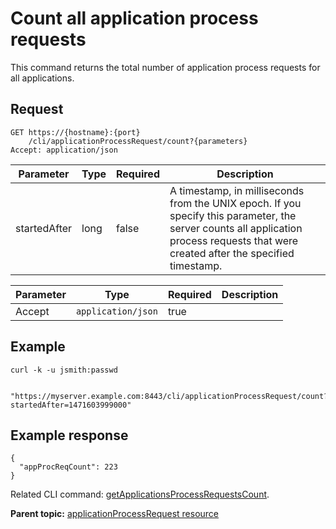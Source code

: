# Count all application process requests

This command returns the total number of application process requests for all applications.

## Request

```
GET https://{hostname}:{port}
    /cli/applicationProcessRequest/count?{parameters}
Accept: application/json

```

|Parameter|Type|Required|Description|
|---------|----|--------|-----------|
|startedAfter|long|false|A timestamp, in milliseconds from the UNIX epoch. If you specify this parameter, the server counts all application process requests that were created after the specified timestamp.|

|Parameter|Type|Required|Description|
|---------|----|--------|-----------|
|Accept|`application/json`|true| |

## Example

```
curl -k -u jsmith:passwd 
   
  "https://myserver.example.com:8443/cli/applicationProcessRequest/count?startedAfter=1471603999000" 

```

## Example response

```
{
  "appProcReqCount": 223
}
```

Related CLI command: [getApplicationsProcessRequestsCount](udclient_getapplicationsprocessrequestscount.md).

**Parent topic:** [applicationProcessRequest resource](../../com.ibm.udeploy.api.doc/topics/rest_cli_applicationprocessrequest.md)

